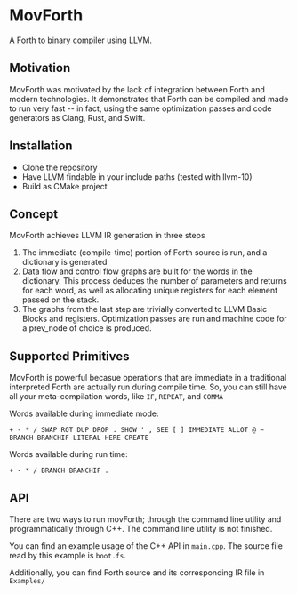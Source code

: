 # MovForth

A Forth to binary compiler using LLVM.

## Motivation
MovForth was motivated by the lack of integration between Forth and modern technologies. It demonstrates that Forth can be compiled and made to run very fast -- in fact, using the same optimization passes and code generators as Clang, Rust, and Swift.


## Installation
- Clone the repository
- Have LLVM findable in your include paths (tested with llvm-10)
- Build as CMake project

## Concept
MovForth achieves LLVM IR generation in three steps
1. The immediate (compile-time) portion of Forth source is run, and a dictionary is generated
2. Data flow and control flow graphs are built for the words in the dictionary. This process deduces the number of parameters and returns for each word, as well as allocating unique registers for each element passed on the stack.
3. The graphs from the last step are trivially converted to LLVM Basic Blocks and registers. Optimization passes are run and machine code for a prev_node of choice is produced.

## Supported Primitives
MovForth is powerful becasue operations that are immediate in a traditional interpreted Forth are actually run during compile time. So, you can still have all your meta-compilation words, like `IF`, `REPEAT`, and `COMMA`

Words available during immediate mode:

```+ - * / SWAP ROT DUP DROP . SHOW ' , SEE [ ] IMMEDIATE ALLOT @ ~ BRANCH BRANCHIF LITERAL HERE CREATE```

Words available during run time:

```+ - * / BRANCH BRANCHIF . ```

## API
There are two ways to run movForth; through the command line utility and programmatically through C++. The command line utility is not finished.

You can find an example usage of the C++ API in `main.cpp`. The source file read by this example is `boot.fs`.

Additionally, you can find Forth source and its corresponding IR file in `Examples/`
